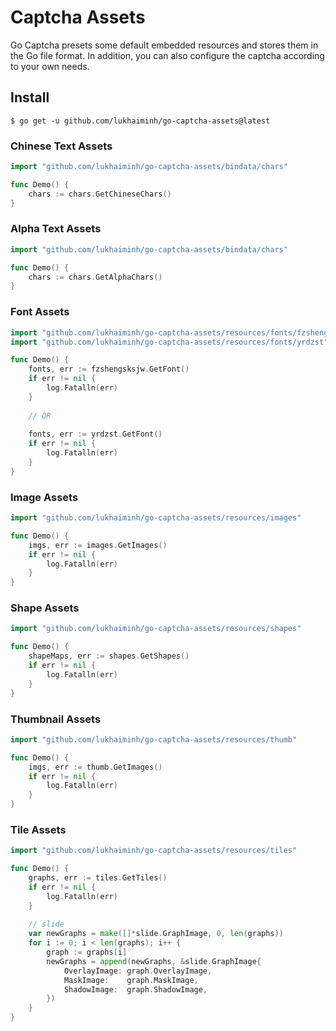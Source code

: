 # Captcha Assets
Go Captcha presets some default embedded resources and stores them in the Go file format. In addition, you can also configure the captcha according to your own needs.

## Install
```shell
$ go get -u github.com/lukhaiminh/go-captcha-assets@latest
```

### Chinese Text Assets
```go
import "github.com/lukhaiminh/go-captcha-assets/bindata/chars"

func Demo() {
    chars := chars.GetChineseChars()
}
```

### Alpha Text Assets
```go
import "github.com/lukhaiminh/go-captcha-assets/bindata/chars"

func Demo() {
    chars := chars.GetAlphaChars()
}
```

### Font Assets
```go
import "github.com/lukhaiminh/go-captcha-assets/resources/fonts/fzshengsksjw"
import "github.com/lukhaiminh/go-captcha-assets/resources/fonts/yrdzst"

func Demo() {
    fonts, err := fzshengsksjw.GetFont()
    if err != nil {
        log.Fatalln(err)
    }
    
    // OR
    
    fonts, err := yrdzst.GetFont()
    if err != nil {
        log.Fatalln(err)
    }
}
```

### Image Assets
```go
import "github.com/lukhaiminh/go-captcha-assets/resources/images"

func Demo() {
    imgs, err := images.GetImages()
    if err != nil {
        log.Fatalln(err)
    }
}
```

### Shape Assets
```go
import "github.com/lukhaiminh/go-captcha-assets/resources/shapes"

func Demo() {
    shapeMaps, err := shapes.GetShapes()
    if err != nil {
        log.Fatalln(err)
    }
}
```

### Thumbnail Assets
```go
import "github.com/lukhaiminh/go-captcha-assets/resources/thumb"

func Demo() {
    imgs, err := thumb.GetImages()
    if err != nil {
        log.Fatalln(err)
    }
}
```

### Tile Assets
```go
import "github.com/lukhaiminh/go-captcha-assets/resources/tiles"

func Demo() {
    graphs, err := tiles.GetTiles()
    if err != nil {
        log.Fatalln(err)
    }
    
    // slide
    var newGraphs = make([]*slide.GraphImage, 0, len(graphs))
    for i := 0; i < len(graphs); i++ {
        graph := graphs[i]
        newGraphs = append(newGraphs, &slide.GraphImage{
            OverlayImage: graph.OverlayImage,
            MaskImage:    graph.MaskImage,
            ShadowImage:  graph.ShadowImage,
        })
    }
}
```